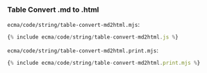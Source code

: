 ### Table Convert .md to .html

`ecma/code/string/table-convert-md2html.mjs`:
```js
{% include ecma/code/string/table-convert-md2html.js %}
```

`ecma/code/string/table-convert-md2html.print.mjs`:
```js
{% include ecma/code/string/table-convert-md2html.print.mjs %}
```
